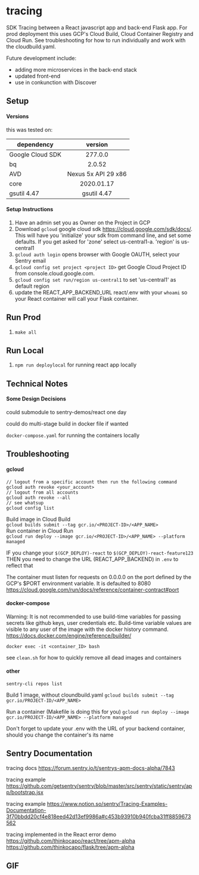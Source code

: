 # tracing
SDK Tracing between a React javascript app and back-end Flask app. For prod deployment this uses GCP's Cloud Build, Cloud Container Registry and Cloud Run. See troubleshooting for how to run individually and work with the cloudbuild.yaml.

Future development include:
- adding more microservices in the back-end stack
- updated front-end
- use in conkunction with Discover

## Setup
#### Versions
this was tested on:

| dependency    | version
| ------------- |:-------------:|
| Google Cloud SDK | 277.0.0 |
| bq | 2.0.52 |
| AVD | Nexus 5x API 29 x86 |
| core | 2020.01.17 |
| gsutil 4.47 | gsutil 4.47 |
#### Setup Instructions
1. Have an admin set you as Owner on the Project in GCP
2. Download `gcloud` google cloud sdk https://cloud.google.com/sdk/docs/. This will have you 'initialize' your sdk from command line, and set some defaults. If you get asked for 'zone' select us-central1-a. 'region' is us-central1
3. `gcloud auth login` opens browser with Google OAUTH, select your Sentry email
4. `gcloud config set project <project ID>` get Google Cloud Project ID from console.cloud.google.com.
5. `gcloud config set run/region us-central1` to set 'us-central1' as default region
6. update the REACT_APP_BACKEND_URL react/.env with your `whoami` so your React container will call your Flask container.

## Run Prod
1. `make all`

## Run Local
1. `npm run deploylocal` for running react app locally  

## Technical Notes
#### Some Design Decisions

could submodule to sentry-demos/react one day

could do multi-stage build in docker file if wanted

`docker-compose.yaml` for running the containers locally


## Troubleshooting
#### gcloud
```
// logout from a specific account then run the following command
gcloud auth revoke <your_account>
// logout from all accounts
gcloud auth revoke --all
// see whatsup
gcloud config list
```

Build image in Cloud Build  
`gcloud builds submit --tag gcr.io/<PROJECT-ID>/<APP_NAME>`  
Run container in Cloud Run  
`gcloud run deploy --image gcr.io/<PROJECT-ID>/<APP_NAME> --platform managed`  

IF you change your `$(GCP_DEPLOY)-react` to `$(GCP_DEPLOY)-react-feature123`
THEN you need to change the URL (REACT_APP_BACKEND) in `.env` to reflect that

The container must listen for requests on 0.0.0.0 on the port defined by the GCP's $PORT environment variable. It is defaulted to 8080  
https://cloud.google.com/run/docs/reference/container-contract#port 

#### docker-compose
Warning: It is not recommended to use build-time variables for passing secrets like github keys, user credentials etc. Build-time variable values are visible to any user of the image with the docker history command.  
https://docs.docker.com/engine/reference/builder/

`docker exec -it <container_ID> bash`

see `clean.sh` for how to quickly remove all dead images and containers

#### other
`sentry-cli repos list`

Build 1 image, without cloundbuild.yaml
`gcloud builds submit --tag gcr.io/PROJECT-ID/<APP_NAME>`

Run a container (Makefile is doing this for you)
`gcloud run deploy --image gcr.io/PROJECT-ID/<APP_NAME> --platform managed`

Don't forget to update your .env with the URL of your backend container, should you change the container's its name

## Sentry Documentation
tracing docs
https://forum.sentry.io/t/sentrys-apm-docs-alpha/7843

tracing example
https://github.com/getsentry/sentry/blob/master/src/sentry/static/sentry/app/bootstrap.jsx 

tracing example 
https://www.notion.so/sentry/Tracing-Examples-Documentation-3f70bbdd20cf4e818eed42d13ef9986a#c453b93910b940fcba31ff8859673562

tracing implemented in the React error demo
https://github.com/thinkocapo/react/tree/apm-alpha  
https://github.com/thinkocapo/flask/tree/apm-alpha

## GIF

